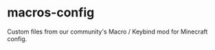 macros-config
=============

Custom files from our community's Macro / Keybind mod for Minecraft config.
